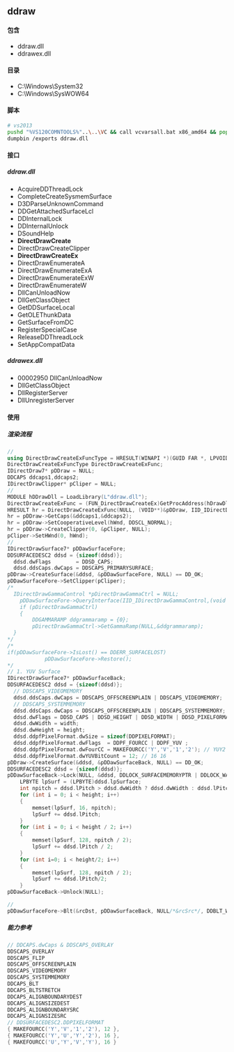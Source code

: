 ## ddraw
#### 包含
* ddraw.dll
* ddrawex.dll
#### 目录
* C:\Windows\System32
* C:\Windows\SysWOW64
#### 脚本
```bash
# vs2013
pushd "%VS120COMNTOOLS%"..\..\VC && call vcvarsall.bat x86_amd64 && popd
dumpbin /exports ddraw.dll
```
#### 接口
##### ddraw.dll
* AcquireDDThreadLock
* CompleteCreateSysmemSurface
* D3DParseUnknownCommand
* DDGetAttachedSurfaceLcl
* DDInternalLock
* DDInternalUnlock
* DSoundHelp
* **DirectDrawCreate**
* DirectDrawCreateClipper
* **DirectDrawCreateEx**
* DirectDrawEnumerateA
* DirectDrawEnumerateExA
* DirectDrawEnumerateExW
* DirectDrawEnumerateW
* DllCanUnloadNow
* DllGetClassObject
* GetDDSurfaceLocal
* GetOLEThunkData
* GetSurfaceFromDC
* RegisterSpecialCase
* ReleaseDDThreadLock
* SetAppCompatData
##### ddrawex.dll
* 00002950 DllCanUnloadNow
* DllGetClassObject
* DllRegisterServer
* DllUnregisterServer
#### 使用
##### 渲染流程
```cpp
// 
using DirectDrawCreateExFuncType = HRESULT(WINAPI *)(GUID FAR *, LPVOID *, REFIID, IUnknown FAR *);
DirectDrawCreateExFuncType DirectDrawCreateExFunc;
IDirectDraw7* pDDraw = NULL;
DDCAPS ddcaps1,ddcaps2;
IDirectDrawClipper* pCliper = NULL;
// 
MODULE hDDrawDll = LoadLibrary(L"ddraw.dll");
DirectDrawCreateExFunc = (FUN_DirectDrawCreateEx)GetProcAddress(hDrawDll, "DirectDrawCreateEx");
HRESULT hr = DirectDrawCreateExFunc(NULL, (VOID**)&pDDraw, IID_IDirectDraw7, NULL);
hr = pDDraw->GetCaps(&ddcaps1,&ddcaps2);
hr = pDDraw->SetCooperativeLevel(hWnd, DDSCL_NORMAL);
hr = pDDraw->CreateClipper(0, &pCliper, NULL);
pCliper->SetHWnd(0, hWnd);
// 
IDirectDrawSurface7* pDDawSurfaceFore;
DDSURFACEDESC2 ddsd = {sizeof(ddsd)};
  ddsd.dwFlags        = DDSD_CAPS;
  ddsd.ddsCaps.dwCaps = DDSCAPS_PRIMARYSURFACE;
pDDraw->CreateSurface(&ddsd, &pDDawSurfaceFore, NULL) == DD_OK;
pDDawSurfaceFore->SetClipper(pCliper);
/*
  IDirectDrawGammaControl *pDirectDrawGammaCtrl = NULL;
	pDDawSurfaceFore->QueryInterface(IID_IDirectDrawGammaControl,(void **)&pDirectDrawGammaCtrl);
	if (pDirectDrawGammaCtrl)
	{
		DDGAMMARAMP ddgrammaramp = {0};
		pDirectDrawGammaCtrl->GetGammaRamp(NULL,&ddgrammaramp);
  }
*/
/*
if(pDDawSurfaceFore->IsLost() == DDERR_SURFACELOST)
			pDDawSurfaceFore->Restore();
*/
// 1. YUV Surface
IDirectDrawSurface7* pDDawSurfaceBack; 
DDSURFACEDESC2 ddsd = {sizeof(ddsd)};		
  // DDSCAPS_VIDEOMEMORY
  ddsd.ddsCaps.dwCaps = DDSCAPS_OFFSCREENPLAIN | DDSCAPS_VIDEOMEMORY; 
  // DDSCAPS_SYSTEMMEMORY
  ddsd.ddsCaps.dwCaps = DDSCAPS_OFFSCREENPLAIN | DDSCAPS_SYSTEMMEMORY; 
  ddsd.dwFlags = DDSD_CAPS | DDSD_HEIGHT | DDSD_WIDTH | DDSD_PIXELFORMAT;
  ddsd.dwWidth = width;
  ddsd.dwHeight = height;
  ddsd.ddpfPixelFormat.dwSize = sizeof(DDPIXELFORMAT);
  ddsd.ddpfPixelFormat.dwFlags  = DDPF_FOURCC | DDPF_YUV ;
  ddsd.ddpfPixelFormat.dwFourCC = MAKEFOURCC('Y','V','1','2'); // YUY2 UYVY
  ddsd.ddpfPixelFormat.dwYUVBitCount = 12; // 16 16
pDDraw->CreateSurface(&ddsd, &pDDawSurfaceBack, NULL) == DD_OK;
DDSURFACEDESC2 ddsd = {sizeof(ddsd)};
pDDawSurfaceBack->Lock(NULL, &ddsd, DDLOCK_SURFACEMEMORYPTR | DDLOCK_WAIT, NULL) == DD_OK;
	LPBYTE lpSurf = (LPBYTE)ddsd.lpSurface;
	int	npitch = ddsd.lPitch > ddsd.dwWidth ? ddsd.dwWidth : ddsd.lPitch;
	for (int i = 0; i < height; i++)
	{
		memset(lpSurf, 16, npitch);	
		lpSurf += ddsd.lPitch;
	}
	for (int i = 0; i < height / 2; i++)
	{
		memset(lpSurf, 128, npitch / 2);
		lpSurf += ddsd.lPitch / 2;
	}
	for (int i=0; i < height/2; i++)
	{
		memset(lpSurf, 128, npitch / 2);	
		lpSurf += ddsd.lPitch/2;
	}
pDDawSurfaceBack->Unlock(NULL);

// 
pDDawSurfaceFore->Blt(&rcDst, pDDawSurfaceBack, NULL/*&rcSrc*/, DDBLT_WAIT, NULL);
```
##### 能力参考
```cpp
// DDCAPS.dwCaps & DDSCAPS_OVERLAY
DDSCAPS_OVERLAY
DDSCAPS_FLIP
DDSCAPS_OFFSCREENPLAIN
DDSCAPS_VIDEOMEMORY
DDSCAPS_SYSTEMMEMORY
DDCAPS_BLT
DDCAPS_BLTSTRETCH
DDCAPS_ALIGNBOUNDARYDEST
DDCAPS_ALIGNSIZEDEST
DDCAPS_ALIGNBOUNDARYSRC
DDCAPS_ALIGNSIZESRC
// DDSURFACEDESC2.DDPIXELFORMAT
{ MAKEFOURCC('Y','V','1','2'), 12 },
{ MAKEFOURCC('Y','U','Y','2'), 16 },
{ MAKEFOURCC('U','Y','V','Y'), 16 }
```
